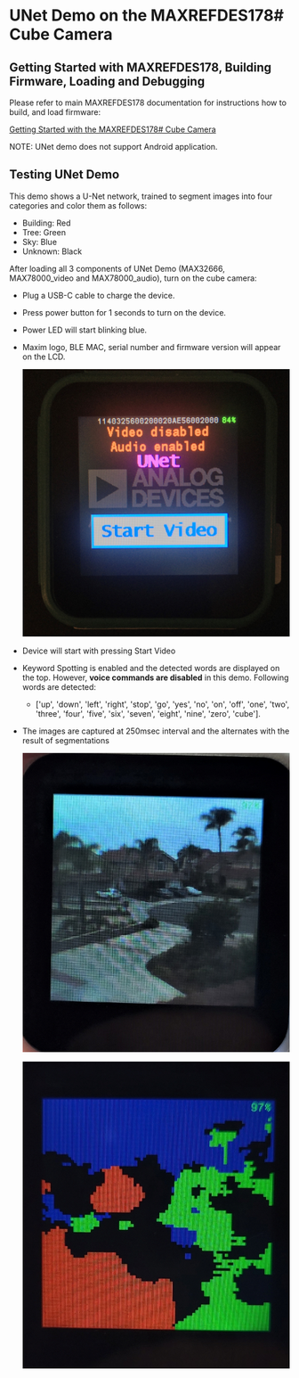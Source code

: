 

# UNet Demo on the MAXREFDES178# Cube Camera

## Getting Started with MAXREFDES178, Building Firmware, Loading and Debugging

Please refer to main MAXREFDES178 documentation for instructions how to build, and load firmware:

[Getting Started with the MAXREFDES178# Cube Camera](../maxrefdes178_doc/README.md)

NOTE: UNet demo does not support Android application.


## Testing UNet Demo

This demo shows a U-Net network, trained to segment images into four categories and color them as follows:

- Building: Red
- Tree: Green
- Sky: Blue
- Unknown: Black

After loading all 3 components of UNet Demo (MAX32666, MAX78000_video and MAX78000_audio), turn on the cube camera:

- Plug a USB-C cable to charge the device.

- Press power button for 1 seconds to turn on the device.

- Power LED will start blinking blue.

- Maxim logo, BLE MAC, serial number and firmware version will appear on the LCD.
  
  ![](../maxrefdes178_doc/unet_intro_1.jpg)

- Device will start with pressing Start Video

- Keyword Spotting is enabled and the detected words are displayed on the top. However, **voice commands are disabled** in this demo. Following words are detected:

  - ['up', 'down', 'left', 'right', 'stop', 'go', 'yes', 'no', 'on', 'off', 'one', 'two', 'three', 'four', 'five', 'six', 'seven', 'eight', 'nine', 'zero', 'cube'].

- The images are captured at 250msec interval and the alternates with the result of segmentations

  ![](../maxrefdes178_doc/unet_camera.jpg)

  ![](../maxrefdes178_doc/unet_mask.jpg)
